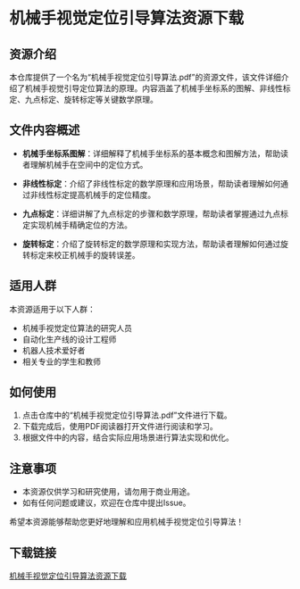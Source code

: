 # 机械手视觉定位引导算法资源下载

## 资源介绍

本仓库提供了一个名为“机械手视觉定位引导算法.pdf”的资源文件，该文件详细介绍了机械手视觉引导定位算法的原理。内容涵盖了机械手坐标系的图解、非线性标定、九点标定、旋转标定等关键数学原理。

## 文件内容概述

- **机械手坐标系图解**：详细解释了机械手坐标系的基本概念和图解方法，帮助读者理解机械手在空间中的定位方式。
  
- **非线性标定**：介绍了非线性标定的数学原理和应用场景，帮助读者理解如何通过非线性标定提高机械手的定位精度。

- **九点标定**：详细讲解了九点标定的步骤和数学原理，帮助读者掌握通过九点标定实现机械手精确定位的方法。

- **旋转标定**：介绍了旋转标定的数学原理和实现方法，帮助读者理解如何通过旋转标定来校正机械手的旋转误差。

## 适用人群

本资源适用于以下人群：

- 机械手视觉定位算法的研究人员
- 自动化生产线的设计工程师
- 机器人技术爱好者
- 相关专业的学生和教师

## 如何使用

1. 点击仓库中的“机械手视觉定位引导算法.pdf”文件进行下载。
2. 下载完成后，使用PDF阅读器打开文件进行阅读和学习。
3. 根据文件中的内容，结合实际应用场景进行算法实现和优化。

## 注意事项

- 本资源仅供学习和研究使用，请勿用于商业用途。
- 如有任何问题或建议，欢迎在仓库中提出Issue。

希望本资源能够帮助您更好地理解和应用机械手视觉定位引导算法！

## 下载链接

[机械手视觉定位引导算法资源下载](https://pan.quark.cn/s/7f0fcda06d24)